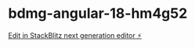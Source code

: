 # bdmg-angular-18-hm4g52

[Edit in StackBlitz next generation editor ⚡️](https://stackblitz.com/~/github.com/andebana1/bdmg-angular-18-hm4g52)